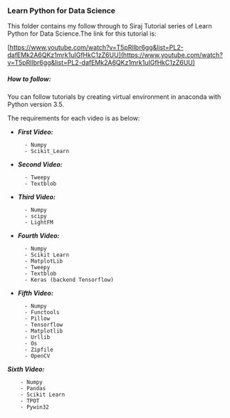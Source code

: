 ### Learn Python for Data Science

This folder contains my follow through to Siraj Tutorial series of Learn Python for Data Science.The link for this tutorial is:

[https://www.youtube.com/watch?v=T5pRlIbr6gg&list=PL2-dafEMk2A6QKz1mrk1uIGfHkC1zZ6UU](https://www.youtube.com/watch?v=T5pRlIbr6gg&list=PL2-dafEMk2A6QKz1mrk1uIGfHkC1zZ6UU)

##### How to follow:

You can follow tutorials by creating virtual environment in anaconda with Python version 3.5.

The requirements for each video is as below:

- **_First Video:_**

		- Numpy
		- Scikit_Learn

- **_Second Video:_**
        
        - Tweepy
        - Textblob

- **_Third Video:_**

        - Numpy
        - scipy
        - LightFM
        
- **_Fourth Video:_**

        - Numpy
        - Scikit Learn
        - MatplotLib
        - Tweepy
        - Textblob       
        - Keras (backend Tensorflow) 
              
- **_Fifth Video:_**

        - Numpy
        - Functools
        - Pillow
        - Tensorflow
        - Matplotlib
        - Urllib
        - Os
        - Zipfile
        - OpenCV
        
**_Sixth Video:_**

        - Numpy
        - Pandas
        - Scikit Learn
        - TPOT
        - Pywin32